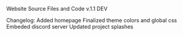 Website Source Files and Code
v.1.1 DEV

Changelog:
Added homepage
Finalized theme colors and global css
Embeded discord server
Updated project splashes
